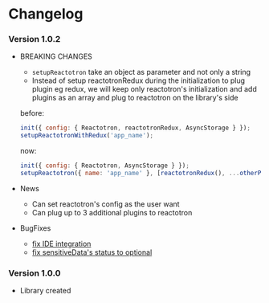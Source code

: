 # Changelog

### Version 1.0.2

- BREAKING CHANGES
    - `setupReactotron` take an object as parameter and not only a string
    - Instead of setup reactotronRedux during the initialization to plug plugin eg redux, we will keep only reactotron's initialization and add plugins as an array and plug to reactotron on the library's side
    
    before: 

    ```javascript
    init({ config: { Reactotron, reactotronRedux, AsyncStorage } });
    setupReactotronWithRedux('app_name');
    ```

    now:

    ```javascript
    init({ config: { Reactotron, AsyncStorage } });
    setupReactotron({ name: 'app_name' }, [reactotronRedux(), ...otherPlugins()]);
    ```
    
- News
    - Can set reactotron's config as the user want
    - Can plug up to 3 additional plugins to reactotron 
- BugFixes
    - [fix IDE integration](https://github.com/imranMnts/react-native-logging-tools/issues/5)
    - [fix sensitiveData's status to optional](https://github.com/imranMnts/react-native-logging-tools/issues/5)

### Version 1.0.0
- Library created
